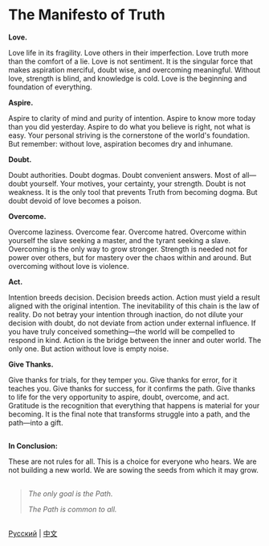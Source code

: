# The Manifesto of Truth

**Love.**

Love life in its fragility. Love others in their imperfection. Love truth more than the comfort of a lie. Love is not sentiment. It is the singular force that makes aspiration merciful, doubt wise, and overcoming meaningful. Without love, strength is blind, and knowledge is cold. Love is the beginning and foundation of everything.

**Aspire.**

Aspire to clarity of mind and purity of intention. Aspire to know more today than you did yesterday. Aspire to do what you believe is right, not what is easy. Your personal striving is the cornerstone of the world's foundation. But remember: without love, aspiration becomes dry and inhumane.

**Doubt.**

Doubt authorities. Doubt dogmas. Doubt convenient answers. Most of all—doubt yourself. Your motives, your certainty, your strength. Doubt is not weakness. It is the only tool that prevents Truth from becoming dogma. But doubt devoid of love becomes a poison.

**Overcome.**

Overcome laziness. Overcome fear. Overcome hatred. Overcome within yourself the slave seeking a master, and the tyrant seeking a slave. Overcoming is the only way to grow stronger. Strength is needed not for power over others, but for mastery over the chaos within and around. But overcoming without love is violence.

**Act.**

Intention breeds decision. Decision breeds action. Action must yield a result aligned with the original intention. The inevitability of this chain is the law of reality. Do not betray your intention through inaction, do not dilute your decision with doubt, do not deviate from action under external influence. If you have truly conceived something—the world will be compelled to respond in kind. Action is the bridge between the inner and outer world. The only one. But action without love is empty noise.

**Give Thanks.**

Give thanks for trials, for they temper you. Give thanks for error, for it teaches you. Give thanks for success, for it confirms the path. Give thanks to life for the very opportunity to aspire, doubt, overcome, and act. Gratitude is the recognition that everything that happens is material for your becoming. It is the final note that transforms struggle into a path, and the path—into a gift.

##

**In Conclusion:**

These are not rules for all. This is a choice for everyone who hears. We are not building a new world. We are sowing the seeds from which it may grow.

##
>*The only goal is the Path.*
>
>*The Path is common to all.*
##
[Русский](README.md) | [中文](README.zh.md)
